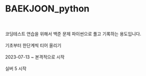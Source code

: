 # BAEKJOON_python
<br>
<br>
코딩테스트 연습을 위해서 백준 문제 파이썬으로 풀고 기록하는 용도입니다. <br><br>
기초부터 한단계씩 티어 올리기<br><br>
2023-07-13 ~ 본격적으로 시작<br><br>
실버 5 시작 <br><br>
